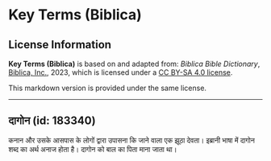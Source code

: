 # Key Terms (Biblica)

## License Information

**Key Terms (Biblica)** is based on and adapted from: _Biblica Bible Dictionary_, [Biblica, Inc.](https://www.biblica.com/), 2023, which is licensed under a [CC BY-SA 4.0 license](https://creativecommons.org/licenses/by-sa/4.0/legalcode.en).

This markdown version is provided under the same license.



--------------------------------

## दागोन (id: 183340)

कनान और उसके आसपास के लोगों द्वारा उपासना कि जाने वाला एक झूठा देवता। इब्रानी भाषा में दागोन शब्द का अर्थ अनाज होता है। दागोन को बाल का पिता माना जाता था।



